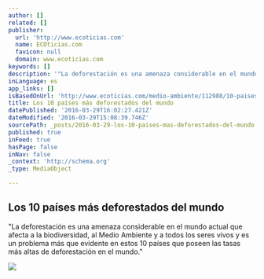 ```yaml
---
author: []
related: []
publisher:
  url: 'http://www.ecoticias.com'
  name: ECOticias.com
  favicon: null
  domain: www.ecoticias.com
keywords: []
description: '"La deforestación es una amenaza considerable en el mundo actual que afecta a la biodiversidad, al Medio Ambiente y a todos los seres vivos y es un problema más que evidente en estos 10 países que poseen las tasas más altas de deforestación en el mundo."'
inLanguage: es
app_links: []
isBasedOnUrl: 'http://www.ecoticias.com/medio-ambiente/112988/10-paises-deforestados-mundo'
title: Los 10 países más deforestados del mundo
datePublished: '2016-03-29T16:02:27.421Z'
dateModified: '2016-03-29T15:08:39.746Z'
sourcePath: _posts/2016-03-29-los-10-paises-mas-deforestados-del-mundo.md
published: true
inFeed: true
hasPage: false
inNav: false
_context: 'http://schema.org'
_type: MediaObject

---
```

<article style=""><h1>Los 10 países más deforestados del mundo</h1><p>"La deforestación es una amenaza considerable en el mundo actual que afecta a la biodiversidad, al Medio Ambiente y a todos los seres vivos y es un problema más que evidente en estos 10 países que poseen las tasas más altas de deforestación en el mundo."</p><img src="http://www.ecoticias.com/userfiles/2016/Mar_10/PAIS11_64_original.jpg" /></article>
